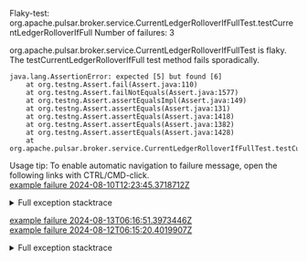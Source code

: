         
Flaky-test: org.apache.pulsar.broker.service.CurrentLedgerRolloverIfFullTest.testCurrentLedgerRolloverIfFull
Number of failures: 3

org.apache.pulsar.broker.service.CurrentLedgerRolloverIfFullTest is flaky. The testCurrentLedgerRolloverIfFull test method fails sporadically.

```
java.lang.AssertionError: expected [5] but found [6]
	at org.testng.Assert.fail(Assert.java:110)
	at org.testng.Assert.failNotEquals(Assert.java:1577)
	at org.testng.Assert.assertEqualsImpl(Assert.java:149)
	at org.testng.Assert.assertEquals(Assert.java:131)
	at org.testng.Assert.assertEquals(Assert.java:1418)
	at org.testng.Assert.assertEquals(Assert.java:1382)
	at org.testng.Assert.assertEquals(Assert.java:1428)
	at org.apache.pulsar.broker.service.CurrentLedgerRolloverIfFullTest.testCurrentLedgerRolloverIfFull(CurrentLedgerRolloverIfFullTest.java:84)
```

Usage tip: To enable automatic navigation to failure message, open the following links with CTRL/CMD-click.  
[example failure 2024-08-10T12:23:45.3718712Z](https://github.com/apache/pulsar/actions/runs/10331453867/job/28601771685#step:11:664)  


<details>
<summary>Full exception stacktrace</summary>
<code><pre>
java.lang.AssertionError: expected [5] but found [6]
	at org.testng.Assert.fail(Assert.java:110)
	at org.testng.Assert.failNotEquals(Assert.java:1577)
	at org.testng.Assert.assertEqualsImpl(Assert.java:149)
	at org.testng.Assert.assertEquals(Assert.java:131)
	at org.testng.Assert.assertEquals(Assert.java:1418)
	at org.testng.Assert.assertEquals(Assert.java:1382)
	at org.testng.Assert.assertEquals(Assert.java:1428)
	at org.apache.pulsar.broker.service.CurrentLedgerRolloverIfFullTest.testCurrentLedgerRolloverIfFull(CurrentLedgerRolloverIfFullTest.java:84)
	at java.base/jdk.internal.reflect.NativeMethodAccessorImpl.invoke0(Native Method)
	at java.base/jdk.internal.reflect.NativeMethodAccessorImpl.invoke(NativeMethodAccessorImpl.java:77)
	at java.base/jdk.internal.reflect.DelegatingMethodAccessorImpl.invoke(DelegatingMethodAccessorImpl.java:43)
	at java.base/java.lang.reflect.Method.invoke(Method.java:569)
	at org.testng.internal.invokers.MethodInvocationHelper.invokeMethod(MethodInvocationHelper.java:139)
	at org.testng.internal.invokers.InvokeMethodRunnable.runOne(InvokeMethodRunnable.java:47)
	at org.testng.internal.invokers.InvokeMethodRunnable.call(InvokeMethodRunnable.java:76)
	at org.testng.internal.invokers.InvokeMethodRunnable.call(InvokeMethodRunnable.java:11)
	at java.base/java.util.concurrent.FutureTask.run(FutureTask.java:264)
	at java.base/java.util.concurrent.ThreadPoolExecutor.runWorker(ThreadPoolExecutor.java:1136)
	at java.base/java.util.concurrent.ThreadPoolExecutor$Worker.run(ThreadPoolExecutor.java:635)
	at java.base/java.lang.Thread.run(Thread.java:840)

</pre></code>
</details>

[example failure 2024-08-13T06:16:51.3973446Z](https://github.com/apache/pulsar/actions/runs/10364421626/job/28690018691#step:11:638)  
[example failure 2024-08-12T06:15:20.4019907Z](https://github.com/apache/pulsar/actions/runs/10346673843/job/28635888525#step:11:638)  


<details>
<summary>Full exception stacktrace</summary>
<code><pre>
java.lang.AssertionError: expected [5] but found [6]
	at org.testng.Assert.fail(Assert.java:110)
	at org.testng.Assert.failNotEquals(Assert.java:1577)
	at org.testng.Assert.assertEqualsImpl(Assert.java:149)
	at org.testng.Assert.assertEquals(Assert.java:131)
	at org.testng.Assert.assertEquals(Assert.java:1418)
	at org.testng.Assert.assertEquals(Assert.java:1382)
	at org.testng.Assert.assertEquals(Assert.java:1428)
	at org.apache.pulsar.broker.service.CurrentLedgerRolloverIfFullTest.testCurrentLedgerRolloverIfFull(CurrentLedgerRolloverIfFullTest.java:84)
	at java.base/jdk.internal.reflect.DirectMethodHandleAccessor.invoke(DirectMethodHandleAccessor.java:103)
	at java.base/java.lang.reflect.Method.invoke(Method.java:580)
	at org.testng.internal.invokers.MethodInvocationHelper.invokeMethod(MethodInvocationHelper.java:139)
	at org.testng.internal.invokers.InvokeMethodRunnable.runOne(InvokeMethodRunnable.java:47)
	at org.testng.internal.invokers.InvokeMethodRunnable.call(InvokeMethodRunnable.java:76)
	at org.testng.internal.invokers.InvokeMethodRunnable.call(InvokeMethodRunnable.java:11)
	at java.base/java.util.concurrent.FutureTask.run(FutureTask.java:317)
	at java.base/java.util.concurrent.ThreadPoolExecutor.runWorker(ThreadPoolExecutor.java:1144)
	at java.base/java.util.concurrent.ThreadPoolExecutor$Worker.run(ThreadPoolExecutor.java:642)
	at java.base/java.lang.Thread.run(Thread.java:1583)

</pre></code>
</details>

